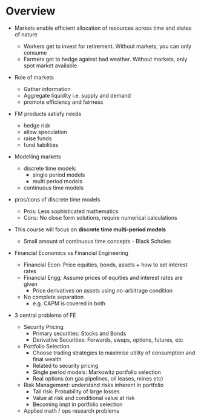 # Overview

- Markets enable efficient allocation of resources across time and states of nature
    - Workers get to invest for retirement. Without markets, you can only consume
    - Farmers get to hedge against bad weather. Without markets, only spot market available

- Role of markets
    - Gather information
    - Aggregate liquidity i.e. supply and demand
    - promote efficiency and fairness

- FM products satisfy needs
    - hedge risk
    - allow speculation
    - raise funds
    - fund liabilities

- Modelling markets
    - discrete time models
        - single period models
        - multi period models
    - continuous time models

- pros/cons of discrete time models
    - Pros: Less sophisticated mathematics
    - Cons: No close form solutions, require numerical calculations

- This course will focus on **discrete time multi-period models**
    - Small amount of continuous time concepts - Black Scholes

- Financial Economics vs Financial Engineering
    - Financial Econ: Price equities, bonds, assets + how to set interest rates
    - Financial Engg: Assume prices of equities and interest rates are given
        - Price derivatives on assets using no-arbitrage condition
    - No complete separation
        - e.g. CAPM is covered in both 

- 3 central problems of FE
    - Security Pricing
        - Primary securities: Stocks and Bonds 
        - Derivative Securities: Forwards, swaps, options, futures, etc
    - Portfolio Selection
        - Choose trading strategies to maximise utility of consumption and final wealth
        - Related to security pricing
        - Single period models: Markowitz portfolio selection
        - Real options (on gas pipelines, oil leases, mines etc)
    - Risk Management: understand risks inherent in portfolio
        - Tail risk: Probability of large losses
        - Value at risk and conditional value at risk
        - Becoming impt in portfolio selection
    - Applied math / ops research problems
    


